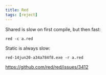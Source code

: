 ```yaml
---
title: Red
tags: [reject]
---
```


Shared is slow on first compile, but then fast:

~~~
red -c a.red
~~~

Static is always slow:

~~~
red-14jun20-a34a784f8.exe -r a.red
~~~

<https://github.com/red/red/issues/3412>
